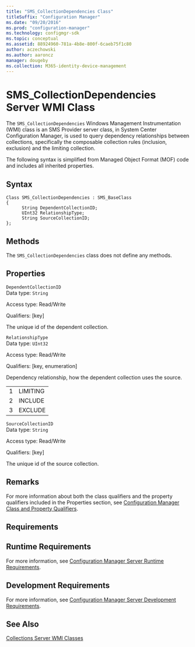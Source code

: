 ```yaml
---
title: "SMS_CollectionDependencies Class"
titleSuffix: "Configuration Manager"
ms.date: "09/20/2016"
ms.prod: "configuration-manager"
ms.technology: configmgr-sdk
ms.topic: conceptual
ms.assetid: 88924960-781a-4b8e-800f-6caeb75f1c80
author: aczechowski
ms.author: aaroncz
manager: dougeby
ms.collection: M365-identity-device-management
---
```

# SMS_CollectionDependencies Server WMI Class
The `SMS_CollectionDependencies` Windows Management Instrumentation (WMI) class is an SMS Provider server class, in System Center Configuration Manager, is used to query dependency relationships between collections, specifically the composable collection rules (inclusion, exclusion) and the limiting collection.  

 The following syntax is simplified from Managed Object Format (MOF) code and includes all inherited properties.  

## Syntax  

```  
Class SMS_CollectionDependencies : SMS_BaseClass  
{  
      String DependentCollectionID;  
      UInt32 RelationshipType;  
      String SourceCollectionID;  
};  
```  

## Methods  
 The `SMS_CollectionDependencies` class does not define any methods.  

## Properties  
 `DependentCollectionID`  
 Data type: `String`  

 Access type: Read/Write  

 Qualifiers: [key]  

 The unique id of the dependent collection.  

 `RelationshipType`  
 Data type: `UInt32`  

 Access type: Read/Write  

 Qualifiers: [key, enumeration]  

 Dependency relationship, how the dependent collection uses the source.  

|||  
|-|-|  
|1|LIMITING|  
|2|INCLUDE|  
|3|EXCLUDE|  

 `SourceCollectionID`  
 Data type: `String`  

 Access type: Read/Write  

 Qualifiers: [key]  

 The unique id of the source collection.  

## Remarks  
 For more information about both the class qualifiers and the property qualifiers included in the Properties section, see [Configuration Manager Class and Property Qualifiers](../../../../../develop/reference/misc/class-and-property-qualifiers.md).  

## Requirements  

## Runtime Requirements  
 For more information, see [Configuration Manager Server Runtime Requirements](../../../../../develop/core/reqs/server-runtime-requirements.md).  

## Development Requirements  
 For more information, see [Configuration Manager Server Development Requirements](../../../../../develop/core/reqs/server-development-requirements.md).  

## See Also  
 [Collections Server WMI Classes](../../../../../develop/reference/core/clients/collections/collections-server-wmi-classes.md)
